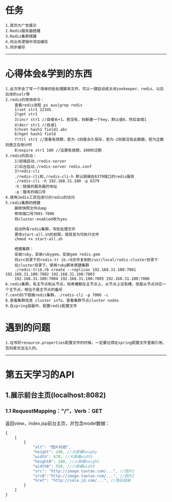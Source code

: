 # 任务
	1.首页大广告展示
	2.Redis服务器搭建
	3.Redis集群搭建
	4.向业务逻辑中添加缓存
	5.同步缓存
		
------

# 心得体会&学到的东西
	1.此次学会了写一个简单的批处理脚本文件，可以一键启动或关闭zookeeper、redis、以后后续的solr等
	2.redis的常用命令：
		查看redis进程 ps aux|grep redis
		1)set str1 12345
		2)get str1
		3)incr str1 //自增长+1，若没有，则新建一个key，默认值0，然后自增1
		4)decr str1 //自减1
		5)hset hash1 field1 abc
		6)hget hash1 field
		7)ttl str1 //查看有效期，若为-1则是永久保存，若为-2则是没有此数据，若为正数则是正在倒计时
		8)expire str1 100 //设置有效期，100秒过期
	3.redis的启动：
		1)前端启动./redis-server
		2)后台启动./redis-server redis.conf
		3)redis-cli
		./redis-cli和./redis-cli-h 默认链接在6379端口的redis服务
		./redis-cli -h 192.168.31.100 -p 6379
		-h：链接的服务器的地址
		-p：服务的端口号
	4.使用Jedis工具包进行对redis的访问
	5.redis集群的搭建
		删除快照文件dump
		修改端口号7001-7006
		将cluster-enabled改为yes

		启动所有redis集群，写批处理文件
		更改start-all.sh的权限，使其变为可执行文件
		chmod +x start-all.sh 
		
		搭建集群：
		安装ruby，安装rubygem，安装gem redis.gem
		将src目录下的redis-tr ib.rb文件复制到/usr/local/redis-cluster目录下
		在cluster目录下，使用ruby脚本搭建集群
		./redis-trib.rb create --replicas 192.168.31.100:7001 192.168.31.100:7002 192.168.31.100:7003
		192.168.31.100:7004 192.168.31.100:7005 192.168.31.100:7006
	6.redis集群，有主节点和从节点，哈希槽都在主节点上，从节点上没有槽，但是从节点对应一个主节点，相当于是主节点的备份
	7.centOS下链接redis集群，./redis-cli -p 7006 -c
	8.查看集群信息 cluster info、查看集群节点cluster nodes
	9.在spring容器中，配置redis配置文件
	
# 遇到的问题
	1.在写好resource.properties配置文件的时候，一定要记得在spring配置文件里面引用，否则是无法注入的。
	
----

第五天学习的API
=====
##  1.展示前台主页(localhost:8082)
### 1.1 RequestMapping："/"，Verb：GET
返回view，index.jsp前台主页，并包含model数据：
```javascript
{
	[
	    {
		    "alt": "图片标题",
		    "height": 240, //大屏幕heighy
		    "width": 670, //大屏幕width
	        "heightB": 240, //小屏幕height
	        "widthB": 550, //小屏幕width
		    "src": "http://image.taotao.com/...", //图片1
	        "srcB":"http://image.taotao.com/...", //图片2
	        "href": "http://sale.jd.com/...", //商品链接
		}
	]
}
```
